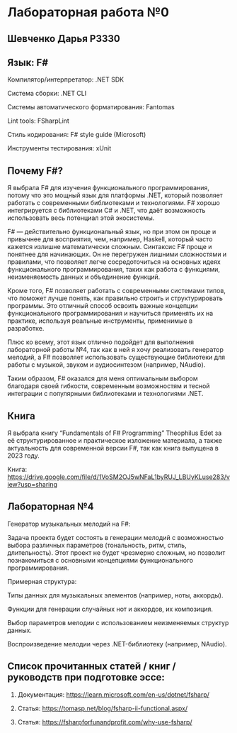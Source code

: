 # Лабораторная работа №0
## Шевченко Дарья P3330

## Язык: F#

Компилятор/интерпретатор: .NET SDK

Система сборки: .NET CLI

Системы автоматического форматирования: Fantomas

Lint tools: FSharpLint

Стиль кодирования: F# style guide (Microsoft)

Инструменты тестирования: xUnit

## Почему F#?
Я выбрала F# для изучения функционального программирования, потому что это мощный язык для платформы .NET, который позволяет работать с современными библиотеками и технологиями. F# хорошо интегрируется с библиотеками C# и .NET, что даёт возможность использовать весь потенциал этой экосистемы.

F# — действительно функциональный язык, но при этом он проще и привычнее для восприятия, чем, например, Haskell, который часто кажется излишне математически сложным. Синтаксис F# проще и понятнее для начинающих. Он не перегружен лишними сложностями и правилами, что позволяет легче сосредоточиться на основных идеях функционального программирования, таких как работа с функциями, неизменяемость данных и объединение функций.

Кроме того, F# позволяет работать с современными системами типов, что поможет лучше понять, как правильно строить и структурировать программы. Это отличный способ освоить важные концепции функционального программирования и научиться применять их на практике, используя реальные инструменты, применимые в разработке.

Плюс ко всему, этот язык отлично подойдет для выполнения лабораторной работы №4, так как в ней я хочу реализовать генератор мелодий, а F# позволяет использовать существующие библиотеки для работы с музыкой, звуком и аудиосинтезом (например, NAudio).

Таким образом, F# оказался для меня оптимальным выбором благодаря своей гибкости, современным возможностям и тесной интеграции с популярными библиотеками и технологиями .NET.

## Книга

Я выбрала книгу “Fundamentals of F# Programming” Theophilus Edet за её структурированное и практическое изложение материала, а также актуальность для современной версии F#, так как книга выпущена в 2023 году. 

Книга: https://drive.google.com/file/d/1VoSM2OJ5wNFaL1byRUJ_LBUyKLuse283/view?usp=sharing

## Лабораторная №4

Генератор музыкальных мелодий на F#: 

Задача проекта будет состоять в генерации мелодий с возможностью выбора различных параметров (тональность, ритм, стиль, длительность). Этот проект не будет чрезмерно сложным, но позволит познакомиться с основными концепциями функционального программирования.

Примерная структура:

Типы данных для музыкальных элементов (например, ноты, аккорды).

Функции для генерации случайных нот и аккордов, их композиция.

Выбор параметров мелодии с использованием неизменяемых структур данных.

Воспроизведение мелодии через .NET-библиотеку (например, NAudio).

## Cписок прочитанных статей / книг / руководств при подготовке эссе:

 1) Документация: https://learn.microsoft.com/en-us/dotnet/fsharp/

 2) Статья: https://tomasp.net/blog/fsharp-ii-functional.aspx/

 3) Статья: https://fsharpforfunandprofit.com/why-use-fsharp/
